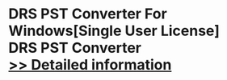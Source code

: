 # DRS PST Converter For Windows[Single User License]<br />DRS PST Converter<br />[>> Detailed information](https://secure.shareit.com/shareit/product.html?productid=301004331&affiliateid=200057808)
